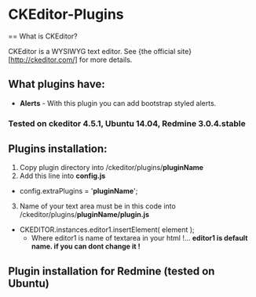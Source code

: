 # CKEditor-Plugins

== What is CKEditor?

CKEditor is a WYSIWYG text editor.
See {the official site}[http://ckeditor.com/] for more details.

## What plugins have:
* **Alerts** -  With this plugin you can add bootstrap styled alerts.

### Tested on **ckeditor 4.5.1**, **Ubuntu 14.04**, **Redmine 3.0.4.stable**

## Plugins installation:
1. Copy plugin directory into /ckeditor/plugins/**pluginName**
2. Add this line into **config.js**
 * config.extraPlugins = '**pluginName**';
3. Name of your text area must be in this code into /ckeditor/plugins/**pluginName/plugin.js** 
 * CKEDITOR.instances.editor1.insertElement( element );
   * Where editor1 is name of textarea in your html !... **editor1 is default name. if you can dont change it !**

## Plugin installation for Redmine (tested on **Ubuntu**)
